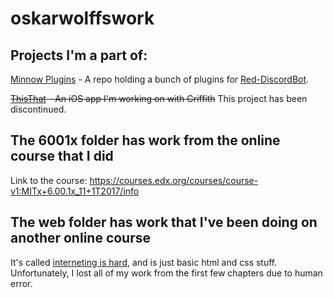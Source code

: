 # oskarwolffswork
## Projects I'm a part of:
[Minnow Plugins](https://github.com/PostsDesert/Minnow-Plugins) - A repo holding a bunch of plugins for [Red-DiscordBot](https://github.com/Twentysix26/Red-DiscordBot).

~~[ThisThat](https://github.com/PostsDesert/ThisThat) - An iOS app I'm working on with Griffith~~ 
This project has been discontinued.


## The 6001x folder has work from the online course that I did
Link to the course: https://courses.edx.org/courses/course-v1:MITx+6.00.1x_11+1T2017/info

## The web folder has work that I've been doing on another online course
It's called [interneting is hard](www.internetingishard.com), and is just basic html and css stuff. Unfortunately, I lost all of my work from the first few chapters due to human error.
